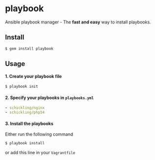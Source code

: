 playbook
========

Ansible playbook manager - The **fast and easy** way to install playbooks.

## Install

```sh
$ gem install playbook
```

## Usage

#### 1. Create your playbook file
```sh
$ playbook init
```

#### 2. Specify your playbooks in `playbooks.yml`
```yml
- schickling/nginx
- schickling/php54
```

#### 3. Install the playbooks
Either run the following command
```sh
$ playbook install
```
or add this line in your `Vagrantfile` 

